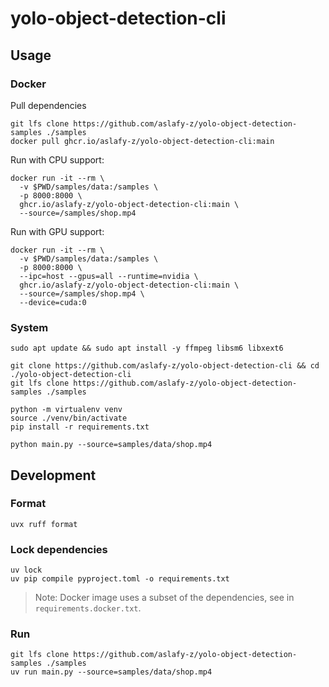 # yolo-object-detection-cli

## Usage

### Docker

Pull dependencies

```shell
git lfs clone https://github.com/aslafy-z/yolo-object-detection-samples ./samples
docker pull ghcr.io/aslafy-z/yolo-object-detection-cli:main
```

Run with CPU support:

```shell
docker run -it --rm \
  -v $PWD/samples/data:/samples \
  -p 8000:8000 \
  ghcr.io/aslafy-z/yolo-object-detection-cli:main \
  --source=/samples/shop.mp4
```

Run with GPU support:

```shell
docker run -it --rm \
  -v $PWD/samples/data:/samples \
  -p 8000:8000 \
  --ipc=host --gpus=all --runtime=nvidia \
  ghcr.io/aslafy-z/yolo-object-detection-cli:main \
  --source=/samples/shop.mp4 \
  --device=cuda:0
```

### System

```shell
sudo apt update && sudo apt install -y ffmpeg libsm6 libxext6

git clone https://github.com/aslafy-z/yolo-object-detection-cli && cd ./yolo-object-detection-cli
git lfs clone https://github.com/aslafy-z/yolo-object-detection-samples ./samples

python -m virtualenv venv
source ./venv/bin/activate
pip install -r requirements.txt

python main.py --source=samples/data/shop.mp4
```

## Development

### Format

```shell
uvx ruff format
```

### Lock dependencies

```shell
uv lock
uv pip compile pyproject.toml -o requirements.txt
```

> Note: Docker image uses a subset of the dependencies, see in `requirements.docker.txt`.

### Run

```shell
git lfs clone https://github.com/aslafy-z/yolo-object-detection-samples ./samples
uv run main.py --source=samples/data/shop.mp4
```
